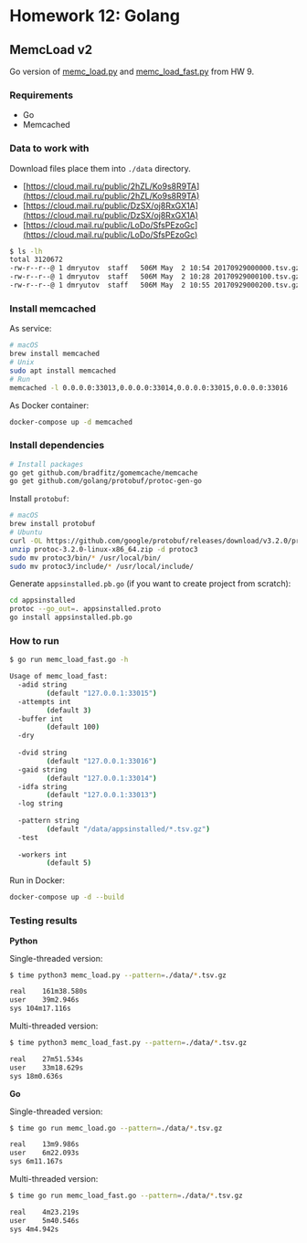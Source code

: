 # Homework 12: Golang

## MemcLoad v2

Go version of [memc_load.py](../hw9/memc_load.py) and [memc_load_fast.py](../hw9/memc_load_fast.py) from HW 9.



### Requirements

- Go
- Memcached



### Data to work with

Download files place them into `./data` directory.

- [https://cloud.mail.ru/public/2hZL/Ko9s8R9TA](https://cloud.mail.ru/public/2hZL/Ko9s8R9TA)
- [https://cloud.mail.ru/public/DzSX/oj8RxGX1A](https://cloud.mail.ru/public/DzSX/oj8RxGX1A)
- [https://cloud.mail.ru/public/LoDo/SfsPEzoGc](https://cloud.mail.ru/public/LoDo/SfsPEzoGc)

```bash
$ ls -lh
total 3120672
-rw-r--r--@ 1 dmryutov  staff   506M May  2 10:54 20170929000000.tsv.gz
-rw-r--r--@ 1 dmryutov  staff   506M May  2 10:28 20170929000100.tsv.gz
-rw-r--r--@ 1 dmryutov  staff   506M May  2 10:55 20170929000200.tsv.gz
```



### Install memcached

As service:

```bash
# macOS
brew install memcached
# Unix
sudo apt install memcached
# Run
memcached -l 0.0.0.0:33013,0.0.0.0:33014,0.0.0.0:33015,0.0.0.0:33016
```

As Docker container:

```bash
docker-compose up -d memcached
```


### Install dependencies

```bash
# Install packages
go get github.com/bradfitz/gomemcache/memcache
go get github.com/golang/protobuf/protoc-gen-go
```

Install `protobuf`:

```bash
# macOS
brew install protobuf
# Ubuntu
curl -OL https://github.com/google/protobuf/releases/download/v3.2.0/protoc-3.2.0-linux-x86_64.zip
unzip protoc-3.2.0-linux-x86_64.zip -d protoc3
sudo mv protoc3/bin/* /usr/local/bin/
sudo mv protoc3/include/* /usr/local/include/
```

Generate `appsinstalled.pb.go` (if you want to create project from scratch):

```bash
cd appsinstalled
protoc --go_out=. appsinstalled.proto
go install appsinstalled.pb.go
```



### How to run

```bash
$ go run memc_load_fast.go -h

Usage of memc_load_fast:
  -adid string
         (default "127.0.0.1:33015")
  -attempts int
         (default 3)
  -buffer int
         (default 100)
  -dry
    
  -dvid string
         (default "127.0.0.1:33016")
  -gaid string
         (default "127.0.0.1:33014")
  -idfa string
         (default "127.0.0.1:33013")
  -log string
    
  -pattern string
         (default "/data/appsinstalled/*.tsv.gz")
  -test
    
  -workers int
         (default 5)
```

Run in Docker:

```bash
docker-compose up -d --build
```



### Testing results

**Python**

Single-threaded version:

```bash
$ time python3 memc_load.py --pattern=./data/*.tsv.gz

real	161m38.580s
user	39m2.946s
sys	104m17.116s
```

Multi-threaded version:

```bash
$ time python3 memc_load_fast.py --pattern=./data/*.tsv.gz

real	27m51.534s
user	33m18.629s
sys	18m0.636s
```

**Go**

Single-threaded version:

```bash
$ time go run memc_load.go --pattern=./data/*.tsv.gz

real	13m9.986s
user	6m22.093s
sys	6m11.167s
```

Multi-threaded version:

```bash
$ time go run memc_load_fast.go --pattern=./data/*.tsv.gz

real	4m23.219s
user	5m40.546s
sys	4m4.942s
```